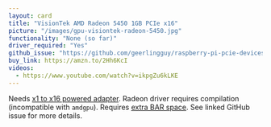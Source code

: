 ```yaml
---
layout: card
title: "VisionTek AMD Radeon 5450 1GB PCIe x16"
picture: "/images/gpu-visiontek-radeon-5450.jpg"
functionality: "None (so far)"
driver_required: "Yes"
github_issue: "https://github.com/geerlingguy/raspberry-pi-pcie-devices/issues/4"
buy_link: https://amzn.to/2Hh6KcI
videos:
  - https://www.youtube.com/watch?v=ikpgZu6kLKE
---
```

Needs [x1 to x16 powered adapter](https://amzn.to/3dZQM2u). Radeon driver requires compilation (incompatible with `amdgpu`). Requires [extra BAR space](https://gist.github.com/geerlingguy/9d78ea34cab8e18d71ee5954417429df). See linked GitHub issue for more details.
